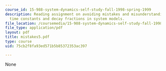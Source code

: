 ```yaml
---
course_id: 15-988-system-dynamics-self-study-fall-1998-spring-1999
description: Reading assignment on avoiding mistakes and misunderstandings when using
  time constants and decay fractions in system models.
file_location: /coursemedia/15-988-system-dynamics-self-study-fall-1998-spring-1999/75cb2f8fa93ed571b5b85372353ac397_mistakes5.pdf
file_type: application/pdf
layout: pdf
title: mistakes5.pdf
type: course
uid: 75cb2f8fa93ed571b5b85372353ac397

---
```

None